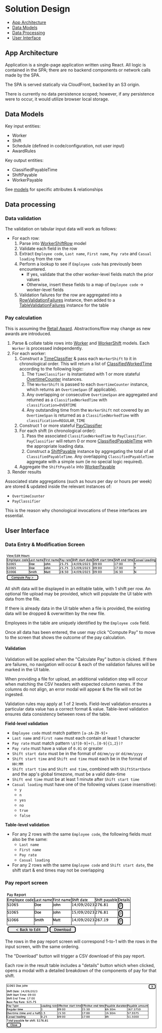 # Solution Design

- [App Architecture](#app-architecture)
- [Data Models](#data-models)
- [Data Processing](#data-processing)
- [User Interface](#user-interface)

## App Architecture

Application is a single-page application written using React. All logic is contained in the SPA; there are no backend
components or network calls made by the SPA.

The SPA is served statically via CloudFront, backed by an S3 origin.

There is currently no data persistence scoped; however, if any persistence were to occur, it would utilize browser
local storage.

## Data Models

Key input entities:

- Worker
- Shift
- Schedule (defined in code/configuration, not user input)
- AwardRules

Key output entities:

- ClassifiedPayableTime
- ShiftPayable
- WorkerPayable

See [models](./award-calculator-fe/src/models) for specific attributes & relationships

## Data processing

### Data validation

The validation on tabular input data will work as follows:

- For each row:
    1. Parse into [WorkerShiftRow](./award-calculator-fe/src/models/inputs/table.ts) model
    1. Validate each field in the row
    1. Extract `Employee code`, `Last name`, `First name`, `Pay rate` and `Casual loading` from the row
    1. Perform a lookup to see if `Employee code` has previously been encountered.
        - If yes, validate that the other worker-level fields match the prior values
        - Otherwise, insert these fields to a map of `Employee code` -> worker-level fields
    1. Validation failures for the row are aggregated into a
[RowValidationFailures](./award-calculator-fe/src/models/validation.ts) instance, then added to a
[TableValidationFailures](./award-calculator-fe/src/models/validation.ts) instance for the table

### Pay calculation

This is assuming the [Retail Award](./REQUIREMENTS.md#retail-award). Abstractions/flow may change as new awards are
introduced.

1. Parse & collate table rows into [Worker](./award-calculator-fe/src/models/inputs/worker.ts) and
[WorkerShift](./award-calculator-fe/src/models/inputs/shift.ts) models. Each `Worker` is processed independently.
1. For each worker:
    1. Construct a [TimeClassifier](./award-calculator-fe/src/award/TimeClassifier.ts) & pass each
  `WorkerShift` to it in chronological order. This will return a list of
  [ClassifiedWorkedTime](./award-calculator-fe/src/award/TimeClassifier.ts) according to the following logic:
        1. The `TimeClassifier` is instantiated with 1 or more stateful
  [OvertimeCounter](./award-calculator-fe/src/award/TimeClassifier.ts) instances.
        1. The `WorkerShift` is passed to each `OvertimeCounter` instance, which returns an `OvertimeSpan` (if
applicable).
        1. Any overlapping or consecutive `OvertimeSpan` are aggregated and returned as a `ClassifiedWorkedTime` with
`classification=OVERTIME`
        1. Any outstanding time from the `WorkerShift` not covered by an `OvertimeSpan` is returned as a
`ClassifiedWorkedTime` with `classification=REGULAR_TIME`
    1. Construct 1 or more stateful [PayClassifier](./award-calculator-fe/src/award/PayClassifier.ts)
    1. For each shift (in chronological order):
        1. Pass the associated `ClassifiedWorkedTime` to `PayClassifier`. `PayClassifier` will return 0 or more
[ClassifiedPayableTime](./award-calculator-fe/src/models/outputs/payable.ts) with the appropriate loading data.
        1. Construct a [ShiftPayable](./award-calculator-fe/src/models/outputs/payable.ts) instance by aggregating the
total of all `ClassifiedPayableTime`. Any overlapping `ClassifiedPayableTime` aggregate with a simple sum (ie no
special logic required).
    1. Aggregate the `ShiftPayable` into [WorkerPayable](./award-calculator-fe/src/models/outputs/payable.ts)
1. Render results

Associated state aggregations (such as hours per day or hours per week) are stored & updated inside the relevant
instances of:

- `OvertimeCounter`
- `PayClassifier`

This is the reason why chonological invocations of these interfaces are essential.

## User Interface

### Data Entry & Modification Screen

![Data entry & modification screen](./diagrams/screens/data-entry-modification-screen.png)

All shift data will be displayed in an editable table, with 1 shift per row. An optional file upload may be provided,
which will populate the UI table with data from the file.

If there is already data in the UI table when a file is provided, the existing data will be dropped & overwritten by
the new file.

Employees in the table are uniquely identified by the `Employee code` field.

Once all data has been entered, the user may click "Compute Pay" to move to the screen that shows the outcome of the
pay calculation.

#### Validation

Validation will be applied when the "Calculate Pay" button is clicked. If there are failures, no navigation will occur
& each of the validation failures will be marked in the UI table.

When providing a file for upload, an additional validation step will occur when matching the CSV headers with expected
column names. If the columns do not align, an error modal will appear & the file will not be ingested.

Validation rules may apply at 1 of 2 levels. Field-level validation ensures a particular data value has a correct
format & value. Table-level validation ensures data consistency between rows of the table.

**Field-level validation**

- `Employee code` must match pattern `[a-zA-Z0-9]+`
- `Last name` and `First name` must each contain at least 1 character
- `Pay rate` must match pattern `\$?[0-9]+(\.[0-9]{1,2})?`
- `Pay rate` must have a value of `0.01` or greater
- `Shift start date` must be in the format of `dd/mm/yy` or `dd/mm/yyyy`
- `Shift start time` and `Shift end time` must each be in the format of `HH:MM`
- `Shift start time` and `Shift end time`, combined with `ShiftStartDate` and the app's global timezone, must be a valid date-time
- `Shift end time` must be at least 1 minute after `Shift start time`
- `Casual loading` must have one of the following values (case insensitive):
  - `y`
  - `n`
  - `yes`
  - `no`
  - `true`
  - `false`

**Table-level validation**

- For any 2 rows with the same `Employee code`, the following fields must also be the same:
  - `Last name`
  - `First name`
  - `Pay rate`
  - `Casual loading`
- For any 2 rows with the same `Employee code` and `Shift start date`, the shift start & end times may not be
overlapping

### Pay report screen

![Pay report screen](./diagrams/screens/pay-report-screen.png)

The rows in the pay report screen will correspond 1-to-1 with the rows in the input screen, with the same ordering.

The "Download" button will trigger a CSV download of this pay report.

Each row in the result table includes a "details" button which when clicked, opens a modal with a detailed breakdown of
the components of pay for that shift.

![Shift pay breakdown modal](./diagrams/screens/shift-pay-breakdown-modal.png)
